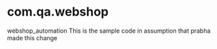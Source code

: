 # com.qa.webshop
webshop_automation
This is the sample code in assumption that prabha made this change
